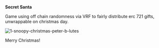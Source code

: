 **Secret Santa**

Game using off chain randomness via VRF to fairly distribute erc 721 gifts, unwrappable on christmas day. 

![1-snoopy-christmas-peter-b-lutes](https://user-images.githubusercontent.com/94731243/146124210-e6c19734-d9a3-4b15-b133-ff26a47d0fd4.jpeg)

Merry Christmas!
